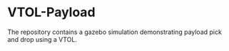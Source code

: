 # VTOL-Payload
The repository contains a gazebo simulation demonstrating payload pick and drop using a VTOL.
